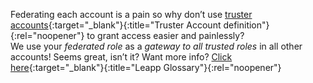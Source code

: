 Federating each account is a pain so why don’t use [truster accounts](https://github.com/Noovolari/leapp/blob/master/.github/GLOSSARY.md#truster-account){:target="_blank"}{:title="Truster Account definition"}{:rel="noopener"} to grant access easier and painlessly?  
We use your *federated role* as a *gateway to all trusted roles* in all other accounts! Seems great, isn’t it? 
Want more info? [Click here](https://github.com/Noovolari/leapp/blob/master/.github/GLOSSARY.md#trusting){:target="_blank"}{:title="Leapp Glossary"}{:rel="noopener"}
